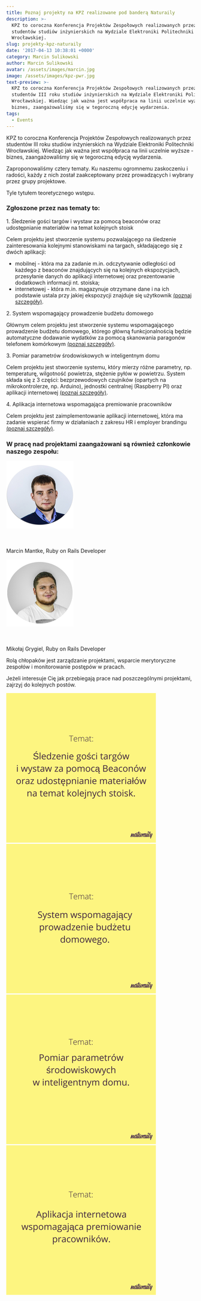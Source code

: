 ```yaml
---
title: Poznaj projekty na KPZ realizowane pod banderą Naturaily
description: >-
  KPZ to coroczna Konferencja Projektów Zespołowych realizowanych przez
  studentów studiów inżynierskich na Wydziale Elektroniki Politechniki
  Wrocławskiej.
slug: projekty-kpz-naturaily
date: '2017-04-13 10:38:01 +0000'
category: Marcin Sulikowski
author: Marcin Sulikowski
avatar: /assets/images/marcin.jpg
image: /assets/images/kpz-pwr.jpg
text-preview: >-
  KPZ to coroczna Konferencja Projektów Zespołowych realizowanych przez
  studentów III roku studiów inżynierskich na Wydziale Elektroniki Politechniki
  Wrocławskiej. Wiedząc jak ważna jest współpraca na linii uczelnie wyższe -
  biznes, zaangażowaliśmy się w tegoroczną edycję wydarzenia.
tags:
  - Events
---
```


KPZ to coroczna Konferencja Projektów Zespołowych realizowanych przez studentów III roku studiów inżynierskich na Wydziale Elektroniki Politechniki Wrocławskiej. Wiedząc jak ważna jest współpraca na linii uczelnie wyższe - biznes, zaangażowaliśmy się w tegoroczną edycję wydarzenia.

Zaproponowaliśmy cztery tematy. Ku naszemu ogromnemu zaskoczeniu i radości, każdy z nich został zaakceptowany przez prowadzących i wybrany przez grupy projektowe.

Tyle tytułem teoretycznego wstępu.

### Zgłoszone przez nas tematy to:

<p>1. <span class="text-bold">Śledzenie gości targów i wystaw za pomocą beaconów oraz udostępnianie materiałów na temat kolejnych stoisk</span></p>

   Celem projektu jest stworzenie systemu pozwalającego na śledzenie zainteresowania kolejnymi stanowiskami na targach, składającego się z dwóch aplikacji:

  * mobilnej - która ma za zadanie m.in. odczytywanie odległości od każdego z beaconów znajdujących się na kolejnych ekspozycjach, przesyłanie danych do aplikacji internetowej oraz prezentowanie dodatkowch informacji nt. stoiska;
  * internetowej - która m.in. magazynuje otrzymane dane i na ich podstawie ustala przy jakiej ekspozycji znajduje się użytkownik [(poznaj szczegóły)](http://naturaily.com/blog/post/kpz-ledzenie-goci-targw-i-wystaw-za-pomoc-beaconw-poznaj-projekt).


<p>2. <span class="text-bold">System wspomagający prowadzenie budżetu domowego</span></p>

   Głównym celem projektu jest stworzenie systemu wspomagającego prowadzenie budżetu domowego, którego główną funkcjonalnością będzie automatyczne dodawanie wydatków za pomocą skanowania paragonów telefonem komórkowym [(poznaj szczegóły)](http://naturaily.com/blog/post/kpz-system-wspomagajcy-prowadzenie-budetu-domowego-poznaj-projekt).

<p>3. <span class="text-bold">Pomiar parametrów środowiskowych w inteligentnym domu</span></p>

   Celem projektu jest stworzenie systemu, który mierzy różne parametry, np. temperaturę, wilgotność powietrza, stężenie pyłów w powietrzu. System składa się z 3 części: bezprzewodowych czujników (opartych na mikrokontrolerze, np. Arduino), jednostki centralnej (Raspberry PI) oraz aplikacji internetowej [(poznaj szczegóły)](http://naturaily.com/blog/post/kpz-pomiar-parametrw-rodowiskowych-w-inteligentnym-domu-poznaj-projekt).

<p>4. <span class="text-bold">Aplikacja internetowa wspomagająca premiowanie pracowników</span></p>

   Celem projektu jest zaimplementowanie aplikacji internetowej, która ma zadanie wspierać firmy w działaniach z zakresu HR i employer brandingu [(poznaj szczegóły)](http://naturaily.com/blog/post/kpz-aplikacja-internetowa-wspomagajca-premiowanie-pracownikw-poznaj-projekt).

### W pracę nad projektami zaangażowani są również członkowie naszego zespołu:

<div class="kpz-subjects">

  <img class="android-image" src="/assets/images/kpz-marcin.jpg">

  <div class="kpz-subjects-text">
    <br>
    <br>
    <p>
      Marcin Mantke, Ruby on Rails Developer
    </p>
  </div>

</div>


<div class="kpz-subjects">

  <img class="android-image" src="/assets/images/kpz-mikolaj.jpg">

  <div class="kpz-subjects-text">
    <br>
    <br>
    <p>
      Mikołaj Grygiel, Ruby on Rails Developer
    </p>
  </div>

</div>

Rolą chłopaków jest zarządzanie projektami, wsparcie merytoryczne zespołów i monitorowanie postępów w pracach.

Jeżeli interesuje Cię jak przebiegają prace nad poszczególnymi projektami, zajrzyj do kolejnych postów.

<div class="kpz-subjects">
  <a href="http://naturaily.com/blog/post/kpz-ledzenie-goci-targw-i-wystaw-za-pomoc-beaconw-poznaj-projekt"><img class="" src="/assets/images/kpz-1-temat.png"></a>
  <a href="http://naturaily.com/blog/post/kpz-system-wspomagajcy-prowadzenie-budetu-domowego-poznaj-projekt"><img class="" src="/assets/images/kpz-2-temat.png"></a>
</div>

<div class="kpz-subjects">
  <a href="http://naturaily.com/blog/post/kpz-pomiar-parametrw-rodowiskowych-w-inteligentnym-domu-poznaj-projekt"><img class="" src="/assets/images/kpz-3-temat.png"></a>
  <a href="http://naturaily.com/blog/post/kpz-aplikacja-internetowa-wspomagajca-premiowanie-pracownikw-poznaj-projekt"><img class="" src="/assets/images/kpz-4-temat.png"></a>
</div>
